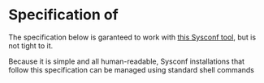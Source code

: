 # Specification of

The specification below is garanteed to work with
[this Sysconf tool](../tree/usr/bin/sysconf), but is not tight to it.

Because it is simple and all human-readable, Sysconf installations
that follow this specification can be managed using standard shell
commands
